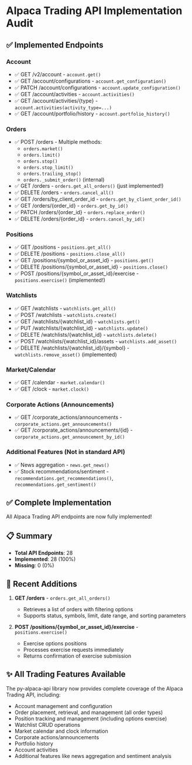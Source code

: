 # Alpaca Trading API Implementation Audit

## ✅ Implemented Endpoints

### Account
- ✅ GET /v2/account - `account.get()`
- ✅ GET /account/configurations - `account.get_configuration()`
- ✅ PATCH /account/configurations - `account.update_configuration()`
- ✅ GET /account/activities - `account.activities()`
- ✅ GET /account/activities/{type} - `account.activities(activity_type=...)`
- ✅ GET /account/portfolio/history - `account.portfolio_history()`

### Orders
- ✅ POST /orders - Multiple methods:
  - `orders.market()`
  - `orders.limit()`
  - `orders.stop()`
  - `orders.stop_limit()`
  - `orders.trailing_stop()`
  - `orders._submit_order()` (internal)
- ✅ GET /orders - `orders.get_all_orders()` (just implemented!)
- ✅ DELETE /orders - `orders.cancel_all()`
- ✅ GET /orders/by_client_order_id - `orders.get_by_client_order_id()`
- ✅ GET /orders/{order_id} - `orders.get_by_id()`
- ✅ PATCH /orders/{order_id} - `orders.replace_order()`
- ✅ DELETE /orders/{order_id} - `orders.cancel_by_id()`

### Positions
- ✅ GET /positions - `positions.get_all()`
- ✅ DELETE /positions - `positions.close_all()`
- ✅ GET /positions/{symbol_or_asset_id} - `positions.get()`
- ✅ DELETE /positions/{symbol_or_asset_id} - `positions.close()`
- ✅ POST /positions/{symbol_or_asset_id}/exercise - `positions.exercise()` (implemented!)

### Watchlists
- ✅ GET /watchlists - `watchlists.get_all()`
- ✅ POST /watchlists - `watchlists.create()`
- ✅ GET /watchlists/{watchlist_id} - `watchlists.get()`
- ✅ PUT /watchlists/{watchlist_id} - `watchlists.update()`
- ✅ DELETE /watchlists/{watchlist_id} - `watchlists.delete()`
- ✅ POST /watchlists/{watchlist_id}/assets - `watchlists.add_asset()`
- ✅ DELETE /watchlists/{watchlist_id}/{symbol} - `watchlists.remove_asset()` (implemented)

### Market/Calendar
- ✅ GET /calendar - `market.calendar()`
- ✅ GET /clock - `market.clock()`

### Corporate Actions (Announcements)
- ✅ GET /corporate_actions/announcements - `corporate_actions.get_announcements()`
- ✅ GET /corporate_actions/announcements/{id} - `corporate_actions.get_announcement_by_id()`

### Additional Features (Not in standard API)
- ✅ News aggregation - `news.get_news()`
- ✅ Stock recommendations/sentiment - `recommendations.get_recommendations()`, `recommendations.get_sentiment()`

## ✅ Complete Implementation

All Alpaca Trading API endpoints are now fully implemented!

## 📋 Summary

- **Total API Endpoints**: 28
- **Implemented**: 28 (100%)
- **Missing**: 0 (0%)

## 🎉 Recent Additions

1. **GET /orders** - `orders.get_all_orders()`
   - Retrieves a list of orders with filtering options
   - Supports status, symbols, limit, date range, and sorting parameters

2. **POST /positions/{symbol_or_asset_id}/exercise** - `positions.exercise()`
   - Exercise options positions
   - Processes exercise requests immediately
   - Returns confirmation of exercise submission

## ✨ All Trading Features Available

The py-alpaca-api library now provides complete coverage of the Alpaca Trading API, including:
- Account management and configuration
- Order placement, retrieval, and management (all order types)
- Position tracking and management (including options exercise)
- Watchlist CRUD operations
- Market calendar and clock information
- Corporate actions/announcements
- Portfolio history
- Account activities
- Additional features like news aggregation and sentiment analysis
